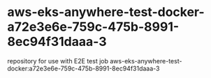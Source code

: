 # aws-eks-anywhere-test-docker-a72e3e6e-759c-475b-8991-8ec94f31daaa-3
repository for use with E2E test job aws-eks-anywhere-test-docker:a72e3e6e-759c-475b-8991-8ec94f31daaa-3
